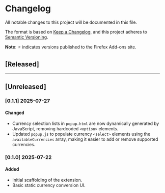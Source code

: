 # Changelog

All notable changes to this project will be documented in this file.

The format is based on [Keep a Changelog](https://keepachangelog.com/en/1.1.0/),
and this project adheres to [Semantic Versioning](https://semver.org/spec/v2.0.0.html).

**Note:** :star: indicates versions published to the Firefox Add-ons site.

## [Released]

---

## [Unreleased]

### [0.1.1] 2025-07-27

#### Changed
- Currency selection lists in `popup.html` are now dynamically generated by JavaScript, removing hardcoded `<option>` elements.
- Updated `popup.js` to populate currency `<select>` elements using the `availableCurrencies` array, making it easier to add or remove supported currencies.

### [0.1.0] 2025-07-22

#### Added
- Initial scaffolding of the extension.
- Basic static currency conversion UI.
